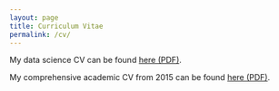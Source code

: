 ```yaml
---
layout: page
title: Curriculum Vitae
permalink: /cv/
---
```


My data science CV can be found [here (PDF)](alexander-shires-cv.pdf).

My comprehensive academic CV from 2015 can be found [here (PDF)](alexander-shires-cv-physics.pdf).

